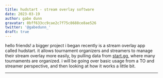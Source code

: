```yaml
---
title: hudstart - stream overlay software
date: 2023-03-19
author: gabe dunn
gravatar: 0bff633cc9cae2c7f75c8688ce8ae526
twitter: '@gabedunn_'
draft: true
---
```


hello friends! a bigger project i began recently is a stream overlay app called hudstart. it allows tournament organizers and streamers to manage their stream overlay more easily, by pulling data from [start.gg][1], where many tournaments are organized. i will be going over basic usage from a TO and streamer perspective, and then looking at how it works a little bit.

---

[1]: https://start.gg
